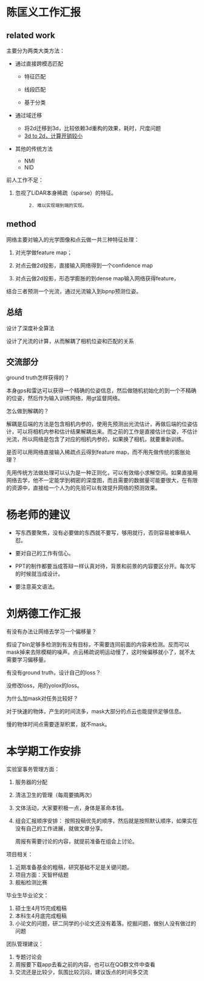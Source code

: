 # 陈匡义工作汇报

## related work

主要分为两类大类方法：

- 通过直接跨模态匹配

  	- 特征匹配

  	- 线段匹配

  	- 基于分类

- 通过域迁移
  - 将2d迁移到3d，比较依赖3d重构的效果，耗时，尺度问题
  - <u>3d to 2d，计算开销较小</u>
- 其他的传统方法
  - NMI
  - NID

前人工作不足： 

1. 忽视了LiDAR本身稀疏（sparse）的特征。

			2. 难以实现端到端的实现。



## method

网络主要对输入的光学图像和点云做一共三种特征处理：

1. 对光学做feature map；

2. 对点云做2d投影，直接输入网络得到一个confidence map

3. 对点云做2d投影，形态学膨胀的到dense map输入网络获得feature，

结合三者预测一个光流，通过光流输入到bpnp预测位姿。



## 总结

设计了深度补全算法

设计了光流的计算，从而解耦了相机位姿和匹配的关系



## 交流部分 

ground truth怎样获得的？

本身gps和雷达可以获得一个精确的位姿信息，然后做随机初始化的到一个不精确的位姿，然后作为输入训练网络，用gt监督网络。



怎么做到解耦的？

解耦是后端的方法是包含相机内参的，使用先预测出光流估计，再做后端的位姿估计，可以将相机内参和估计结果解耦出来。而之前的工作是直接估计位姿，不估计光流，所以网络是包含了对应的相机内参的，如果换了相机，就要重新训练。



是否可以用网络直接输入稀疏点云得到feature map，而不用先做传统的膨胀处理？

先用传统方法做处理可以认为是一种正则化，可以有效缩小求解空间。如果直接用网络去学，他不一定能学到稠密的深度图，而且需要的数据量可能要很大，在有限的资源中，直接给一个人为的先验可以有效提升网络的预测效果。



# 杨老师的建议

- 写东西要聚焦，没有必要做的东西就不要写，够用就行，否则容易被审稿人怼。



- 要对自己的工作有信心。



- PPT的制作都要当成答辩一样认真对待，背景和前景的内容要区分开。每次写的时候就当成设计。



- 要注意英文语法。





# 刘炳德工作汇报

有没有办法让网络去学习一个偏移量？

假设了bin足够多检测到有没有目标，不需要连同前面的内容来检测。反而可以mask掉来去除模糊的噪声。点云稀疏说明运动慢了，这时候偏移就小了，就不太需要学习偏移量。



有没有ground truth，设计自己的loss？

没修改loss，用的yolox的loss。



为什么加mask对任务比较好？

对于快速的物体，产生的时间流多，mask大部分的点云也能提供足够信息。

慢的物体时间点需要逐渐积累，就不mask。



# 本学期工作安排



实验室事务管理方面：

1. 服务器的分配

2. 清洁卫生的管理（每周要搞两次）

3. 文体活动，大家要积极一点，身体是革命本钱。

4. 组会汇报顺序安排： 按照投稿优先的顺序，然后就是按照默认顺序，如果实在没有自己的工作进展，就做文章分享。

   周报有需要讨论的内容，就提前准备在组会上讨论。



项目相关：

1. 近期准备基金的粗稿，研究基础不足是关键问题。
2. 项目方面：天智杯结题
3. 舰船检测比赛



毕业生毕业论文：

1. 硕士生4月15完成粗稿
2. 本科生4月底完成粗稿
3. 小论文的问题，研二同学的小论文还没有着落。挖掘问题，做别人没有做过的问题



团队管理建议：

1. 专题讨论会
2. 周报要下载app去看之前的内容，也可以在QQ群文件中查看
3. 交流还是比较少，氛围比较沉闷，建议饭点的时间多交流